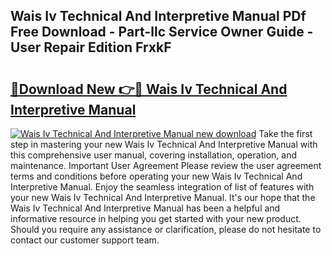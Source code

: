 ## Wais Iv Technical And Interpretive Manual PDf Free Download - Part-llc Service Owner Guide - User Repair Edition FrxkF

# <h2><a href="http://cf13175.oget.top/?id=Wais+Iv+Technical+And+Interpretive+Manual">🔗Download New 👉🔴 Wais Iv Technical And Interpretive Manual</a></h2>

[![Wais Iv Technical And Interpretive Manual new download](https://i.imgur.com/5g1atiW.png)](http://cf13175.oget.top/?id=Wais+Iv+Technical+And+Interpretive+Manual)
Take the first step in mastering your new Wais Iv Technical And Interpretive Manual with this comprehensive user manual, covering installation, operation, and maintenance. Important User Agreement Please review the user agreement terms and conditions before operating your new Wais Iv Technical And Interpretive Manual. Enjoy the seamless integration of list of features with your new Wais Iv Technical And Interpretive Manual. It's our hope that the Wais Iv Technical And Interpretive Manual has been a helpful and informative resource in helping you get started with your new product. Should you require any assistance or clarification, please do not hesitate to contact our customer support team.
